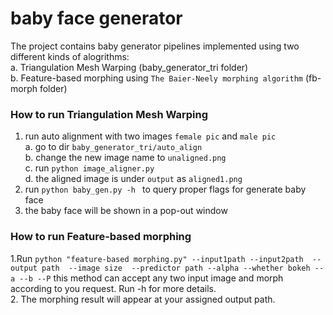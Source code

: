 # baby face generator

The project contains baby generator pipelines implemented using two different kinds of alogrithms:   
a. Triangulation Mesh Warping (baby_generator_tri folder)  
b. Feature-based morphing using `The Baier-Neely morphing algorithm` (fb-morph folder)

### How to run Triangulation Mesh Warping  
1. run auto alignment with two images `female pic` and `male pic`  
   a. go to dir `baby_generator_tri/auto_align`  
   b. change the new image name to `unaligned.png`  
   c. run `python image_aligner.py`  
   d. the aligned image is under `output` as `aligned1.png`   
2. run `python baby_gen.py -h ` to query proper flags for generate baby face    
3. the baby face will be shown in a pop-out window  

### How to run Feature-based morphing 
1.Run `python "feature-based morphing.py" --input1path --input2path  --output path  --image size  --predictor path --alpha --whether bokeh --a --b --P` this method can accept any two input image and morph according to you request. Run -h for more details.  
2. The morphing result will appear at your assigned output path.
